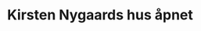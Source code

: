 ---
title: Kirsten Nygaards hus åpnet
tags: ifi
year: 1989
sources:
  - http://cyb.ifi.uio.no/gammelweb/div/jubileum/hoydepunkter.html Cybernetisk Selskab 25 års-jubileumshefte
view: none
---